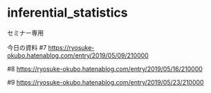 # inferential_statistics
セミナー専用

今日の資料
#7 https://ryosuke-okubo.hatenablog.com/entry/2019/05/09/210000

#8 https://ryosuke-okubo.hatenablog.com/entry/2019/05/16/210000

#9 https://ryosuke-okubo.hatenablog.com/entry/2019/05/23/210000
